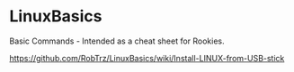 # LinuxBasics
Basic Commands - Intended as a cheat sheet for Rookies. 


https://github.com/RobTrz/LinuxBasics/wiki/Install-LINUX-from-USB-stick
